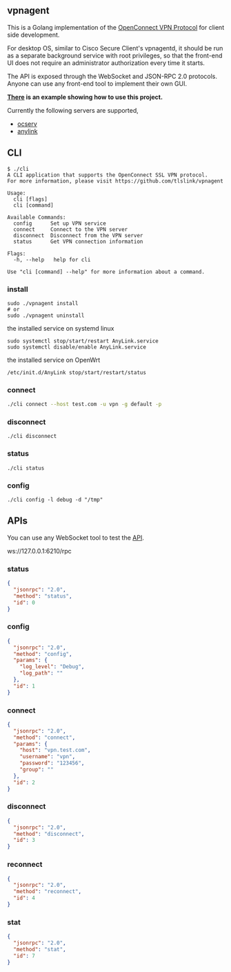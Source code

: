 

## vpnagent

This is a Golang implementation of the [OpenConnect VPN Protocol](https://datatracker.ietf.org/doc/html/draft-mavrogiannopoulos-openconnect-03) for client side development. 

For desktop OS, similar to Cisco Secure Client's vpnagentd, it should be run as a separate background service with root privileges, so that the front-end UI does not require an administrator authorization every time it starts. 

The API is exposed through the WebSocket and JSON-RPC 2.0 protocols. Anyone can use any front-end tool to implement their own GUI.

**[There](https://github.com/tlslink/anylink-client) is an example showing how to use this project.**

Currently the following servers are supported,

- [ocserv](https://gitlab.com/openconnect/ocserv)
- [anylink](https://github.com/bjdgyc/anylink)

## CLI

```
$ ./cli
A CLI application that supports the OpenConnect SSL VPN protocol.
For more information, please visit https://github.com/tlslink/vpnagent

Usage:
  cli [flags]
  cli [command]

Available Commands:
  config      Set up VPN service
  connect     Connect to the VPN server
  disconnect  Disconnect from the VPN server
  status      Get VPN connection information

Flags:
  -h, --help   help for cli

Use "cli [command] --help" for more information about a command.
```

### install

```shell
sudo ./vpnagent install
# or
sudo ./vpnagent uninstall
```
the installed service on systemd linux

```
sudo systemctl stop/start/restart AnyLink.service
sudo systemctl disable/enable AnyLink.service
```

the installed service on OpenWrt

```
/etc/init.d/AnyLink stop/start/restart/status
```

### connect

```bash
./cli connect --host test.com -u vpn -g default -p
```

### disconnect

```
./cli disconnect
```

### status

```
./cli status
```

### config

```
./cli config -l debug -d "/tmp"
```

## APIs

You can use any WebSocket tool to test the [API](https://github.com/tlslink/vpnagent/blob/main/rpc/rpc.go).

ws://127.0.0.1:6210/rpc

### status

```json
{
  "jsonrpc": "2.0",
  "method": "status",
  "id": 0
}
```

### config

```json
{
  "jsonrpc": "2.0",
  "method": "config",
  "params": {
    "log_level": "Debug",
    "log_path": ""
  },
  "id": 1
}
```

### connect

```json
{
  "jsonrpc": "2.0",
  "method": "connect",
  "params": {
    "host": "vpn.test.com",
    "username": "vpn",
    "password": "123456",
    "group": ""
  },
  "id": 2
}
```

### disconnect

```json
{
  "jsonrpc": "2.0",
  "method": "disconnect",
  "id": 3
}
```

### reconnect

```json
{
  "jsonrpc": "2.0",
  "method": "reconnect",
  "id": 4
}
```

### stat

```json
{
  "jsonrpc": "2.0",
  "method": "stat",
  "id": 7
}
```
